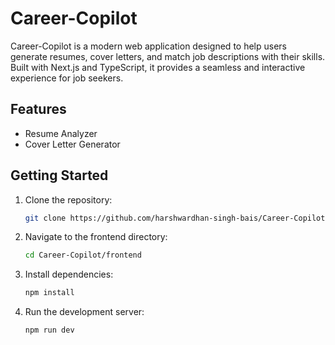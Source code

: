 # Career-Copilot
Career-Copilot is a modern web application designed to help users generate resumes, cover letters, and match job descriptions with their skills. Built with Next.js and TypeScript, it provides a seamless and interactive experience for job seekers.



## Features
- Resume Analyzer
- Cover Letter Generator

 





## Getting Started
1. Clone the repository:
	```sh
	git clone https://github.com/harshwardhan-singh-bais/Career-Copilot.git
	```
2. Navigate to the frontend directory:
	```sh
	cd Career-Copilot/frontend
	```
3. Install dependencies:
	```sh
	npm install
	```
4. Run the development server:
	```sh
	npm run dev
	```


